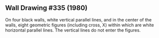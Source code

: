 ## Wall Drawing #335 (1980)

On four black walls, white vertical parallel lines, and in the center of the walls, eight geometric figures (including cross, X) within which are white horizontal parallel lines. The vertical lines do not enter the figures.